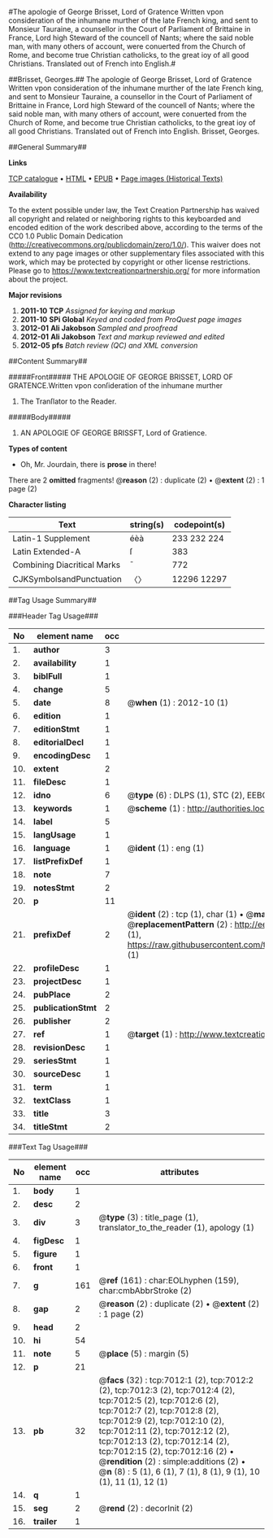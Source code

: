 #The apologie of George Brisset, Lord of Gratence Written vpon consideration of the inhumane murther of the late French king, and sent to Monsieur Tauraine, a counsellor in the Court of Parliament of Brittaine in France, Lord high Steward of the councell of Nants; where the said noble man, with many others of account, were conuerted from the Church of Rome, and become true Christian catholicks, to the great ioy of all good Christians. Translated out of French into English.#

##Brisset, Georges.##
The apologie of George Brisset, Lord of Gratence Written vpon consideration of the inhumane murther of the late French king, and sent to Monsieur Tauraine, a counsellor in the Court of Parliament of Brittaine in France, Lord high Steward of the councell of Nants; where the said noble man, with many others of account, were conuerted from the Church of Rome, and become true Christian catholicks, to the great ioy of all good Christians. Translated out of French into English.
Brisset, Georges.

##General Summary##

**Links**

[TCP catalogue](http://www.ota.ox.ac.uk/tcp/)  • 
[HTML](http://tei.it.ox.ac.uk/tcp/Texts-HTML/free/A16/A16897.html)  • 
[EPUB](http://tei.it.ox.ac.uk/tcp/Texts-EPUB/free/A16/A16897.epub) • 
[Page images (Historical Texts)](https://historicaltexts.jisc.ac.uk/eebo-99842365e)

**Availability**

To the extent possible under law, the Text Creation Partnership has waived all copyright and related or neighboring rights to this keyboarded and encoded edition of the work described above, according to the terms of the CC0 1.0 Public Domain Dedication (http://creativecommons.org/publicdomain/zero/1.0/). This waiver does not extend to any page images or other supplementary files associated with this work, which may be protected by copyright or other license restrictions. Please go to https://www.textcreationpartnership.org/ for more information about the project.

**Major revisions**

1. __2011-10__ __TCP__ *Assigned for keying and markup*
1. __2011-10__ __SPi Global__ *Keyed and coded from ProQuest page images*
1. __2012-01__ __Ali Jakobson__ *Sampled and proofread*
1. __2012-01__ __Ali Jakobson__ *Text and markup reviewed and edited*
1. __2012-05__ __pfs__ *Batch review (QC) and XML conversion*

##Content Summary##

#####Front#####
THE APOLOGIE OF GEORGE BRISSET, LORD OF GRATENCE.Written vpon conſideration of the inhumane murther 
1. The Tranſlator to the Reader.

#####Body#####

1. AN APOLOGIE OF GEORGE BRISSFT, Lord of Gratience.

**Types of content**

  * Oh, Mr. Jourdain, there is **prose** in there!

There are 2 **omitted** fragments! 
 @__reason__ (2) : duplicate (2)  •  @__extent__ (2) : 1 page (2)

**Character listing**


|Text|string(s)|codepoint(s)|
|---|---|---|
|Latin-1 Supplement|éèà|233 232 224|
|Latin Extended-A|ſ|383|
|Combining             Diacritical Marks|̄|772|
|CJKSymbolsandPunctuation|〈〉|12296 12297|

##Tag Usage Summary##

###Header Tag Usage###

|No|element name|occ|attributes|
|---|---|---|---|
|1.|__author__|3||
|2.|__availability__|1||
|3.|__biblFull__|1||
|4.|__change__|5||
|5.|__date__|8| @__when__ (1) : 2012-10 (1)|
|6.|__edition__|1||
|7.|__editionStmt__|1||
|8.|__editorialDecl__|1||
|9.|__encodingDesc__|1||
|10.|__extent__|2||
|11.|__fileDesc__|1||
|12.|__idno__|6| @__type__ (6) : DLPS (1), STC (2), EEBO-CITATION (1), PROQUEST (1), VID (1)|
|13.|__keywords__|1| @__scheme__ (1) : http://authorities.loc.gov/ (1)|
|14.|__label__|5||
|15.|__langUsage__|1||
|16.|__language__|1| @__ident__ (1) : eng (1)|
|17.|__listPrefixDef__|1||
|18.|__note__|7||
|19.|__notesStmt__|2||
|20.|__p__|11||
|21.|__prefixDef__|2| @__ident__ (2) : tcp (1), char (1)  •  @__matchPattern__ (2) : ([0-9\-]+):([0-9IVX]+) (1), (.+) (1)  •  @__replacementPattern__ (2) : http://eebo.chadwyck.com/downloadtiff?vid=$1&page=$2 (1), https://raw.githubusercontent.com/textcreationpartnership/Texts/master/tcpchars.xml#$1 (1)|
|22.|__profileDesc__|1||
|23.|__projectDesc__|1||
|24.|__pubPlace__|2||
|25.|__publicationStmt__|2||
|26.|__publisher__|2||
|27.|__ref__|1| @__target__ (1) : http://www.textcreationpartnership.org/docs/. (1)|
|28.|__revisionDesc__|1||
|29.|__seriesStmt__|1||
|30.|__sourceDesc__|1||
|31.|__term__|1||
|32.|__textClass__|1||
|33.|__title__|3||
|34.|__titleStmt__|2||


###Text Tag Usage###

|No|element name|occ|attributes|
|---|---|---|---|
|1.|__body__|1||
|2.|__desc__|2||
|3.|__div__|3| @__type__ (3) : title_page (1), translator_to_the_reader (1), apology (1)|
|4.|__figDesc__|1||
|5.|__figure__|1||
|6.|__front__|1||
|7.|__g__|161| @__ref__ (161) : char:EOLhyphen (159), char:cmbAbbrStroke (2)|
|8.|__gap__|2| @__reason__ (2) : duplicate (2)  •  @__extent__ (2) : 1 page (2)|
|9.|__head__|2||
|10.|__hi__|54||
|11.|__note__|5| @__place__ (5) : margin (5)|
|12.|__p__|21||
|13.|__pb__|32| @__facs__ (32) : tcp:7012:1 (2), tcp:7012:2 (2), tcp:7012:3 (2), tcp:7012:4 (2), tcp:7012:5 (2), tcp:7012:6 (2), tcp:7012:7 (2), tcp:7012:8 (2), tcp:7012:9 (2), tcp:7012:10 (2), tcp:7012:11 (2), tcp:7012:12 (2), tcp:7012:13 (2), tcp:7012:14 (2), tcp:7012:15 (2), tcp:7012:16 (2)  •  @__rendition__ (2) : simple:additions (2)  •  @__n__ (8) : 5 (1), 6 (1), 7 (1), 8 (1), 9 (1), 10 (1), 11 (1), 12 (1)|
|14.|__q__|1||
|15.|__seg__|2| @__rend__ (2) : decorInit (2)|
|16.|__trailer__|1||
